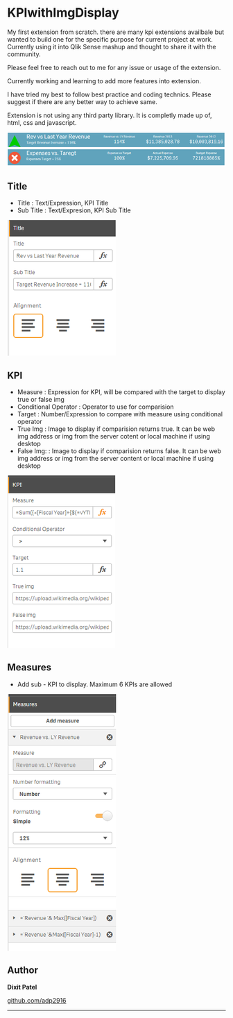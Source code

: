 # KPIwithImgDisplay
My first extension from scratch. there are many kpi extensions availbale but wanted to build one for the specific purpose for current project at work. Currently using it into Qlik Sense mashup and thought to share it with the community.

Please feel free to reach out to me for any issue or usage of the extension.

Currently working and learning to add more features into extension.

I have tried my best to follow best practice and coding technics. Please suggest if there are any better way to achieve same.

Extension is not using any third party library. It is completly made up of, html, css and javascript.

![KPIwithImgDisplay](img/Extension.PNG)

## Title
* Title : Text/Expression, KPI Title
* Sub Title : Text/Expresion, KPI Sub Title

![KPIwithImgDisplay](img/Title.PNG)

## KPI
* Measure : Expression for KPI, will be compared with the target to display true or false img
* Conditional Operator : Operator to use for comparision
* Target : Number/Expression to compare with measure using conditional operator
* True Img : Image to display if comparision returns true. It can be web img address or img from the server cotent or local machine if using desktop
* False Img: : Image to display if comparision returns false. It can be web img address or img from the server content or local machine if using desktop

![KPIwithImgDisplay](img/KPI.PNG)

## Measures
* Add sub - KPI to display. Maximum 6 KPIs are allowed

![KPIwithImgDisplay](img/SubKPI.PNG)

## Author
**Dixit Patel**

[github.com/adp2916](http://github.com/adp2916)

***
